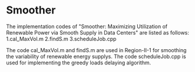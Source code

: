 # Smoother
The implementation codes of "Smoother: Maximizing Utilization of Renewable Power via Smooth Supply in Data Centers" are listed as follows:
1.cal_MaxVol.m
2.findS.m
3.scheduleJob.cpp

The code cal_MaxVol.m and findS.m are used in Region-II-1 for smoothing the variability of renewable energy supplys.
The code scheduleJob.cpp is used for implementing the greedy loads delaying algorithm.
